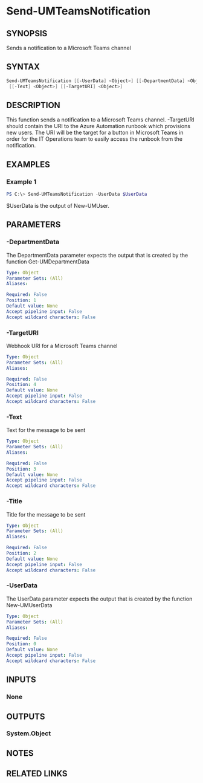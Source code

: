 ﻿---
external help file: User.Management.Automation-help.xml
Module Name: User.Management.Automation
online version:
schema: 2.0.0
---

# Send-UMTeamsNotification

## SYNOPSIS

Sends a notification to a Microsoft Teams channel

## SYNTAX

```powershell
Send-UMTeamsNotification [[-UserData] <Object>] [[-DepartmentData] <Object>] [[-Title] <Object>]
 [[-Text] <Object>] [[-TargetURI] <Object>]
```

## DESCRIPTION

This function sends a notification to a Microsoft Teams channel.
-TargetURI should contain the URI to the Azure Automation runbook which provisions new users. The URI will be the target for a button in Microsoft Teams in order for the IT Operations team to easily access the runbook from the notification.

## EXAMPLES

### Example 1

```powershell
PS C:\> Send-UMTeamsNotification -UserData $UserData
```

$UserData is the output of New-UMUser.

## PARAMETERS

### -DepartmentData

The DepartmentData parameter expects the output that is created by the function Get-UMDepartmentData

```yaml
Type: Object
Parameter Sets: (All)
Aliases:

Required: False
Position: 1
Default value: None
Accept pipeline input: False
Accept wildcard characters: False
```

### -TargetURI

Webhook URI for a Microsoft Teams channel

```yaml
Type: Object
Parameter Sets: (All)
Aliases:

Required: False
Position: 4
Default value: None
Accept pipeline input: False
Accept wildcard characters: False
```

### -Text

Text for the message to be sent

```yaml
Type: Object
Parameter Sets: (All)
Aliases:

Required: False
Position: 3
Default value: None
Accept pipeline input: False
Accept wildcard characters: False
```

### -Title

Title for the message to be sent

```yaml
Type: Object
Parameter Sets: (All)
Aliases:

Required: False
Position: 2
Default value: None
Accept pipeline input: False
Accept wildcard characters: False
```

### -UserData

The UserData parameter expects the output that is created by the function New-UMUserData

```yaml
Type: Object
Parameter Sets: (All)
Aliases:

Required: False
Position: 0
Default value: None
Accept pipeline input: False
Accept wildcard characters: False
```

## INPUTS

### None

## OUTPUTS

### System.Object

## NOTES

## RELATED LINKS
